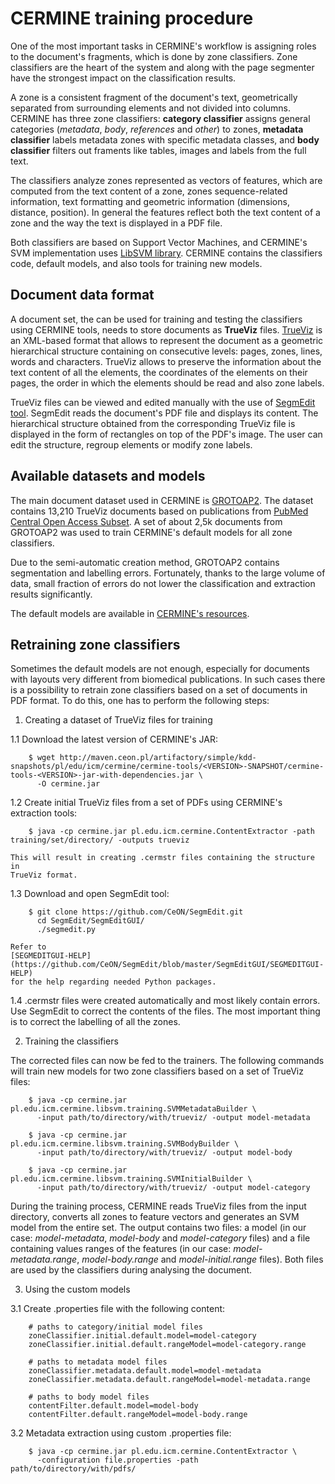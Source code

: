 # CERMINE training procedure

One of the most important tasks in CERMINE's workflow is assigning roles to the
document's fragments, which is done by zone classifiers. Zone classifiers are
the heart of the system and along with the page segmenter have the strongest
impact on the classification results.

A zone is a consistent fragment of the document's text, geometrically separated
from surrounding elements and not divided into columns. CERMINE has three zone
classifiers: **category classifier** assigns general categories (*metadata*,
*body*, *references* and *other*) to zones, **metadata classifier** labels
metadata zones with specific metadata classes, and **body classifier** filters
out framents like tables, images and labels from the full text.

The classifiers analyze zones represented as vectors of features, which are
computed from the text content of a zone, zones sequence-related information,
text formatting and geometric information (dimensions, distance, position). In
general the features reflect both the text content of a zone and the way the
text is displayed in a PDF file.

Both classifiers are based on Support Vector Machines, and CERMINE's SVM
implementation uses [LibSVM library](http://www.csie.ntu.edu.tw/~cjlin/libsvm/).
CERMINE contains the classifiers code, default models, and also tools for
training new models.

## Document data format

A document set, the can be used for training and testing the classifiers using
CERMINE tools, needs to store documents as **TrueViz** files.
[TrueViz](http://www.kanungo.com/software/software.html#trueviz) is an XML-based
format that allows to represent the document as a geometric hierarchical
structure containing on consecutive levels: pages, zones, lines, words and
characters. TrueViz allows to preserve the information about the text content of
all the elements, the coordinates of the elements on their pages, the order in
which the elements should be read and also zone labels.

TrueViz files can be viewed and edited manually with the use of [SegmEdit
tool](https://github.com/CeON/SegmEdit). SegmEdit reads the document's PDF file
and displays its content. The hierarchical structure obtained from the
corresponding TrueViz file is displayed in the form of rectangles on top of the
PDF's image. The user can edit the structure, regroup elements or modify zone
labels.

## Available datasets and models

The main document dataset used in CERMINE is
[GROTOAP2](http://cermine.ceon.pl/grotoap2). The dataset contains 13,210 TrueViz
documents based on publications from [PubMed Central Open Access
Subset](https://www.ncbi.nlm.nih.gov/pmc/tools/openftlist/). A set of about 2,5k
documents from GROTOAP2 was used to train CERMINE's default models for all zone
classifiers.

Due to the semi-automatic creation method, GROTOAP2 contains segmentation and
labelling errors. Fortunately, thanks to the large volume of data, small
fraction of errors do not lower the classification and extraction results
significantly.

The default models are available in [CERMINE's
resources](https://github.com/CeON/CERMINE/tree/master/cermine-impl/src/main/resources/pl/edu/icm/cermine). 

## Retraining zone classifiers

Sometimes the default models are not enough, especially for documents with
layouts very different from biomedical publications. In such cases there is a
possibility to retrain zone classifiers based on a set of documents in PDF
format. To do this, one has to perform the following steps:

1. Creating a dataset of TrueViz files for training

  1.1 Download the latest version of CERMINE's JAR:

        $ wget http://maven.ceon.pl/artifactory/simple/kdd-snapshots/pl/edu/icm/cermine/cermine-tools/<VERSION>-SNAPSHOT/cermine-tools-<VERSION>-jar-with-dependencies.jar \
          -O cermine.jar

  1.2 Create initial TrueViz files from a set of PDFs using CERMINE's extraction
  tools:

        $ java -cp cermine.jar pl.edu.icm.cermine.ContentExtractor -path training/set/directory/ -outputs trueviz

    This will result in creating .cermstr files containing the structure in
    TrueViz format.

  1.3 Download and open SegmEdit tool:

        $ git clone https://github.com/CeON/SegmEdit.git
          cd SegmEdit/SegmEditGUI/
          ./segmedit.py

    Refer to
    [SEGMEDITGUI-HELP](https://github.com/CeON/SegmEdit/blob/master/SegmEditGUI/SEGMEDITGUI-HELP)
    for the help regarding needed Python packages.

  1.4 .cermstr files were created automatically and most likely contain errors.
  Use SegmEdit to correct the contents of the files. The most important thing is
  to correct the labelling of all the zones.

2. Training the classifiers

  The corrected files can now be fed to the trainers. The following commands
  will train new models for two zone classifiers based on a set of TrueViz
  files:

        $ java -cp cermine.jar pl.edu.icm.cermine.libsvm.training.SVMMetadataBuilder \
          -input path/to/directory/with/trueviz/ -output model-metadata

        $ java -cp cermine.jar pl.edu.icm.cermine.libsvm.training.SVMBodyBuilder \
          -input path/to/directory/with/trueviz/ -output model-body

        $ java -cp cermine.jar pl.edu.icm.cermine.libsvm.training.SVMInitialBuilder \
          -input path/to/directory/with/trueviz/ -output model-category

  During the training process, CERMINE reads TrueViz files from the input
  directory, converts all zones to feature vectors and generates an SVM model
  from the entire set. The output contains two files: a model (in our case:
  *model-metadata*, *model-body* and *model-category* files) and a file
  containing values ranges of the features (in our case: *model-metadata.range*,
  *model-body.range* and *model-initial.range* files). Both files are used by
  the classifiers during analysing the document.

3. Using the custom models

  3.1 Create .properties file with the following content:

        # paths to category/initial model files
        zoneClassifier.initial.default.model=model-category
        zoneClassifier.initial.default.rangeModel=model-category.range

        # paths to metadata model files
        zoneClassifier.metadata.default.model=model-metadata
        zoneClassifier.metadata.default.rangeModel=model-metadata.range

        # paths to body model files
        contentFilter.default.model=model-body
        contentFilter.default.rangeModel=model-body.range

  3.2 Metadata extraction using custom .properties file:

        $ java -cp cermine.jar pl.edu.icm.cermine.ContentExtractor \
          -configuration file.properties -path path/to/directory/with/pdfs/

